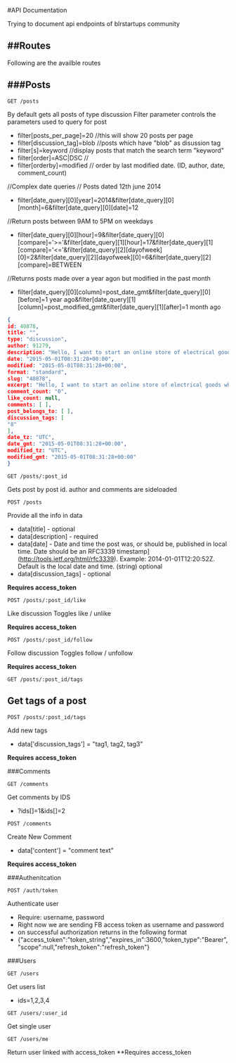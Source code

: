 #API Documentation

Trying to document api endpoints of blrstartups community

##Routes
---

Following are the availble routes 

###Posts
---
```
GET /posts
```
By default gets all posts of type discussion
Filter parameter controls the parameters used to query for post

* filter[posts_per_page]=20 //this will show 20 posts per page
* filter[discussion_tag]=blob //posts which have "blob" as disussion tag
* filter[s]=keyword //display posts that match the search term "keyword"
* filter[order]=ASC|DSC //
* filter[orderby]=modified // order by last modified date. (ID, author, date, comment_count)

//Complex date queries
// Posts dated 12th june 2014
* filter[date_query][0][year]=2014&filter[date_query][0][month]=6&filter[date_query][0][date]=12

//Return posts between 9AM to 5PM on weekdays
* filter[date_query][0][hour]=9&filter[date_query][0][compare]='>='&filter[date_query][1][hour]=17&filter[date_query][1][compare]='<='&filter[date_query][2][dayofweek][0]=2&filter[date_query][2][dayofweek][0]=6&filter[date_query][2][compare]=BETWEEN

//Returns posts made over a year agon but modified in the past month
* filter[date_query][0][column]=post_date_gmt&filter[date_query][0][before]=1 year ago&filter[date_query][1][column]=post_modified_gmt&filter[date_query][1][after]=1 month ago

```json
{
id: 40878,
title: "",
type: "discussion",
author: 91279,
description: "Hello, I want to start an online store of electrical goods which is still untouched , I have an experience of 17years if anyone interested can call me on 9916969139",
date: "2015-05-01T08:31:28+00:00",
modified: "2015-05-01T08:31:28+00:00",
format: "standard",
slug: "40878",
excerpt: "Hello, I want to start an online store of electrical goods which is still untouched , I have an experience of 17years if anyone interested can call me on 9916969139",
comment_count: "0",
like_count: null,
comments: [ ],
post_belongs_to: [ ],
discussion_tags: [
"8"
],
date_tz: "UTC",
date_gmt: "2015-05-01T08:31:28+00:00",
modified_tz: "UTC",
modified_gmt: "2015-05-01T08:31:28+00:00"
}
```

```
GET /posts/:post_id
```

Gets post by post id.
author and comments are sideloaded

```
POST /posts
```

Provide all the info in data 
* data[title] - optional
* data[description] - required
* data[date] - Date and time the post was, or should be, published in local time. Date should be an RFC3339    timestamp](http://tools.ietf.org/html/rfc3339). Example: 2014-01-01T12:20:52Z. Default is the local date and time. (string) optional
* data[discussion_tags] - optional 

**Requires access_token**

```
POST /posts/:post_id/like
```

Like discussion
Toggles like / unlike

**Requires access_token**

```
POST /posts/:post_id/follow
```

Follow discussion
Toggles follow / unfollow

**Requires access_token**

```
GET /posts/:post_id/tags
```

Get tags of a post
---

```
POST /posts/:post_id/tags
```

Add new tags
* data['discussion_tags'] = "tag1, tag2, tag3"

**Requires access_token**

###Comments

```
GET /comments
```

Get comments by IDS
* ?ids[]=1&ids[]=2

```
POST /comments
```

Create New Comment
* data['content'] = "comment text"

**Requires access_token**

###Authenitcation
```
POST /auth/token
```

Authenticate user
* Require: username, password
* Right now we are sending FB access token as username and password
* on successful authorization returns in the following format
* {"access_token":"token_string","expires_in":3600,"token_type":"Bearer","scope":null,"refresh_token":"refresh_token"}

###Users
```
GET /users 
```

Get users list 
* ids=1,2,3,4

```
GET /users/:user_id
```

Get single user

```
GET /users/me
```
Return user linked with access_token
**Requires access_token